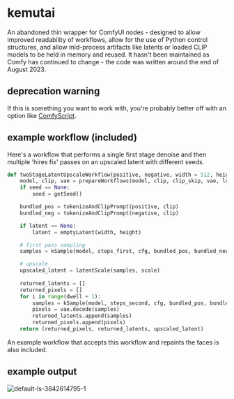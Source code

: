 # kemutai
An abandoned thin wrapper for ComfyUI nodes - designed to allow improved readability of workflows, allow for the use of Python control structures, and allow mid-process artifacts like latents or loaded CLIP models to be held in memory and reused. It hasn't been maintained as Comfy has continued to change - the code was written around the end of August 2023.

## deprecation warning
If this is something you want to work with, you're probably better off with an option like [ComfyScript](https://github.com/Chaoses-Ib/ComfyScript).

## example workflow (included)
Here's a workflow that performs a single first stage denoise and then multiple 'hires fix' passes on an upscaled latent with different seeds.
```python
def twoStageLatentUpscaleWorkflow(positive, negative, width = 512, height = 512, scale = 1.5, seed = None, dns = 0.7, steps_first = 20, steps_second = 10, lora = [], model = None, clip = None, vae = None, cfg = 7.0, clip_skip = -2, dwell = 0, dwell_step = 0xdeadbeef, latent = None):
    model, clip, vae = prepareWorkflows(model, clip, clip_skip, vae, lora)
    if seed == None:
        seed = getSeed()

    bundled_pos = tokenizeAndClipPrompt(positive, clip)
    bundled_neg = tokenizeAndClipPrompt(negative, clip)

    if latent == None:
        latent = emptyLatent(width, height)

    # first pass sampling
    samples = kSample(model, steps_first, cfg, bundled_pos, bundled_neg, seed, latent)

    # upscale
    upscaled_latent = latentScale(samples, scale)
    
    returned_latents = []
    returned_pixels = []
    for i in range(dwell + 1):
        samples = kSample(model, steps_second, cfg, bundled_pos, bundled_neg, seed + (i * dwell_step), upscaled_latent, dns = dns )
        pixels = vae.decode(samples)
        returned_latents.append(samples)
        returned_pixels.append(pixels)
    return (returned_pixels, returned_latents, upscaled_latent)
```
An example workflow that accepts this workflow and repaints the faces is also included.
## example output
![default-ls-3842614795-1](https://github.com/curiousjp/kemutai/assets/48515264/5c2409d8-14ed-4f63-9f6c-8b1732d0aa0e)
